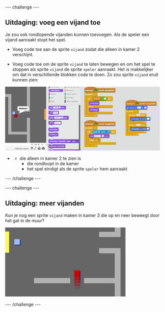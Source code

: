 \--- challenge \---

## Uitdaging: voeg een vijand toe

Je zou ook rondlopende vijanden kunnen toevoegen. Als de speler een vijand aanraakt stopt het spel.

+ Voeg code toe aan de sprite `vijand` zodat die alleen in kamer 2 verschijnt.

+ Voeg code toe om de sprite `vijand` te laten bewegen en om het spel te stoppen als sprite `vijand` de sprite `speler` aanraakt. Het is makkelijker om dat in verschillende blokken code te doen. Zo zou sprite `vijand` eruit kunnen zien:

![screenshot](images/world-enemy-code.png)

+ + die alleen in kamer 2 te zien is
    + die rondloopt in de kamer
    + het spel eindigt als de sprite `speler` hem aanraakt

\--- /challenge \---

\--- challenge \---

## Uitdaging: meer vijanden

Kun je nog een sprite `vijand` maken in kamer 3 die op en neer beweegt door het gat in de muur?

![screenshot](images/world-enemy2.png)

\--- /challenge \---